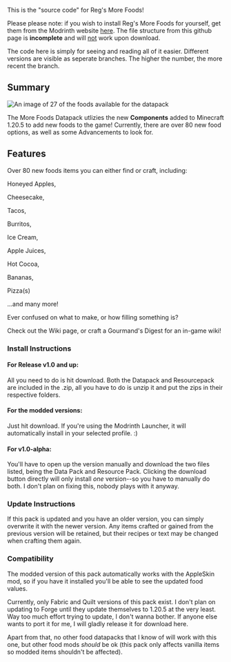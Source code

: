 This is the "source code" for Reg's More Foods!

Please please note: if you wish to install Reg's More Foods for yourself, get them from the Modrinth website [here](https://modrinth.com/datapack/reg-more-foods/versions). The file structure from this github page is **incomplete** and will <u>not</u> work upon download.

The code here is simply for seeing and reading all of it easier. Different versions are visible as seperate branches. The higher the number, the more recent the branch.

## Summary
![An image of 27 of the foods available for the datapack](https://cdn.modrinth.com/data/cached_images/fac9fa520e768d915e61f89aaf7dc8c8437894f6.png)

The More Foods Datapack utlizies the new **Components** added to Minecraft 1.20.5 to add new foods to the game! Currently, there are over 80 new food options, as well as some Advancements to look for.

## Features
Over 80 new foods items you can either find or craft, including:

Honeyed Apples,

Cheesecake,

Tacos,

Burritos,

Ice Cream,

Apple Juices,

Hot Cocoa,

Bananas,

Pizza(s)

...and many more!

Ever confused on what to make, or how filling something is?

Check out the Wiki page, or craft a Gourmand's Digest for an in-game wiki!
### Install Instructions
#### For Release v1.0 and up: 
All you need to do is hit download. Both the Datapack and Resourcepack are included in the .zip, all you have to do is unzip it and put the zips in their respective folders.
#### For the modded versions:
Just hit download. If you're using the Modrinth Launcher, it will automatically install in your selected profile. :)
#### For v1.0-alpha: 
You'll have to open up the version manually and download the two files listed, being the Data Pack and Resource Pack. Clicking the download button directly will only install *one* version--so you have to manually do both. I don't plan on fixing this, nobody plays with it anyway.

### Update Instructions
If this pack is updated and you have an older version, you can simply overwrite it with the newer version. Any items crafted or gained from the previous version will be retained, but their recipes or text may be changed when crafting them again.

### Compatibility
The modded version of this pack automatically works with the AppleSkin mod, so if you have it installed you'll be able to see the updated food values.

Currently, only Fabric and Quilt versions of this pack exist. I don't plan on updating to Forge until they update themselves to 1.20.5 at the very least. Way too much effort trying to update, I don't wanna bother. If anyone else wants to port it for me, I will gladly release it for download here.

Apart from that, no other food datapacks that I know of will work with this one, but other food mods *should* be ok (this pack only affects vanilla items so modded items shouldn't be affected).
